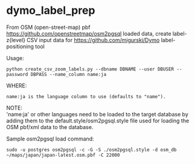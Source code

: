 dymo_label_prep
===============


From OSM (open-street-map) pbf https://github.com/openstreetmap/osm2pgsql loaded data, create label-z{level} CSV input data for https://github.com/migurski/Dymo label-positioning tool


Usage:

    python create_csv_zoom_labels.py --dbname DBNAME --user DBUSER --password DBPASS --name_column name:ja


WHERE:

    name:ja is the language column to use (defaults to "name").
    
    
NOTE:  
'name:ja' or other languages need to be loaded to the target database by adding them to the default.style/osm2pgsql.style file used for loading the OSM pbf/xml data to the database.

Sample osm2pgsql load command:

    sudo -u postgres osm2pgsql -c -G -S ./osm2pgsql.style -d osm_db ~/maps/japan/japan-latest.osm.pbf -C 22000

    
